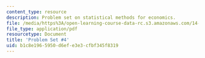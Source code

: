 ```yaml
---
content_type: resource
description: Problem set on statistical methods for economics.
file: /media/https%3A/open-learning-course-data-rc.s3.amazonaws.com/14-30-introduction-to-statistical-methods-in-economics-spring-2009/b1c8e1965950d6efe3e3cfbf345f8319_MIT14_30s09_pset04.pdf
file_type: application/pdf
resourcetype: Document
title: 'Problem Set #4'
uid: b1c8e196-5950-d6ef-e3e3-cfbf345f8319
---
```

